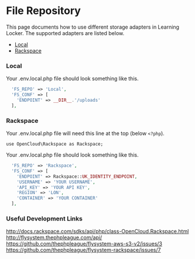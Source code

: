 # File Repository
This page documents how to use different storage adapters in Learning Locker. The supported adapters are listed below.

- [Local](#local)
- [Rackspace](#rackspace)

### Local
Your .env.local.php file should look something like this.
```php
  'FS_REPO' => 'Local',
  'FS_CONF' => [
    'ENDPOINT' => __DIR__.'/uploads'
  ],
```

### Rackspace
Your .env.local.php file will need this line at the top (below `<?php`).

`use OpenCloud\Rackspace as Rackspace;`

Your .env.local.php file should look something like this.
```php
  'FS_REPO' => 'Rackspace',
  'FS_CONF' => [
    'ENDPOINT' => Rackspace::UK_IDENTITY_ENDPOINT,
    'USERNAME' => 'YOUR USERNAME',
    'API_KEY' => 'YOUR API KEY',
    'REGION' => 'LON',
    'CONTAINER' => 'YOUR CONTAINER'
  ],
```

### Useful Development Links
http://docs.rackspace.com/sdks/api/php/class-OpenCloud.Rackspace.html
http://flysystem.thephpleague.com/api/
https://github.com/thephpleague/flysystem-aws-s3-v2/issues/3
https://github.com/thephpleague/flysystem-rackspace/issues/7